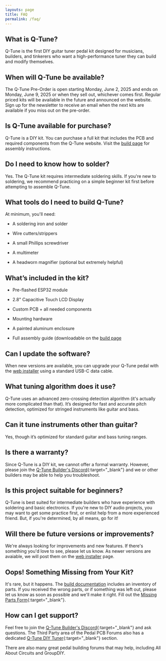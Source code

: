 ```yaml
---
layouts: page
title: FAQ
permalink: /faq/
---
```


## What is Q-Tune?

Q-Tune is the first DIY guitar tuner pedal kit designed for musicians, builders, and tinkerers who want a high-performance tuner they can build and modify themselves.

## When will Q-Tune be available?

The Q-Tune Pre-Order is open starting Monday, June 2, 2025 and ends on Monday, June 9, 2025 or when they sell out, whichever comes first. Regular priced kits will be available in the future and announced on the website. Sign up for the newsletter to receive an email when the next kits are available if you miss out on the pre-order.

## Is Q-Tune available for purchase?

Q-Tune is a DIY kit. You can purchase a full kit that includes the PCB and required components from the Q-Tune website. Visit the [build page](/build) for assembly instructions.

## Do I need to know how to solder?

Yes. The Q-Tune kit requires intermediate soldering skills. If you're new to soldering, we recommend practicing on a simple beginner kit first before attempting to assemble Q-Tune.

## What tools do I need to build Q-Tune?

At minimum, you'll need:

- A soldering iron and solder

- Wire cutters/strippers

- A small Phillips screwdriver

- A multimeter

- A headworn magnifier (optional but extremely helpful)

## What’s included in the kit?

- Pre-flashed ESP32 module

- 2.8" Capacitive Touch LCD Display

- Custom PCB + all needed components

- Mounting hardware

- A painted aluminum enclosure

- Full assembly guide (downloadable on the [build page](/build)

## Can I update the software?

When new versions are available, you can upgrade your Q-Tune pedal with the [web installer](/install) using a standard USB-C data cable.

## What tuning algorithm does it use?

Q-Tune uses an advanced zero-crossing detection algorithm (it's actually more complicated than that). It’s designed for fast and accurate pitch detection, optimized for stringed instruments like guitar and bass.

## Can it tune instruments other than guitar?

Yes, though it’s optimized for standard guitar and bass tuning ranges.

## Is there a warranty?

Since Q-Tune is a DIY kit, we cannot offer a formal warranty. However, please join the [Q-Tune Builder's Discord](https://discord.gg/evtjkEj9GX){:target="_blank"} and we or other builders may be able to help you troubleshoot.

## Is this project suitable for beginners?

Q-Tune is best suited for intermediate builders who have experience with soldering and basic electronics. If you're new to DIY audio projects, you may want to get some practice first, or enlist help from a more experienced friend. But, if you're determined, by all means, go for it!

## Will there be future versions or improvements?

We're always looking for improvements and new features. If there's something you'd love to see, please let us know. As newer versions are avaiable, we will post them on the [web installer](/install) page.

## Oops! Something Missing from Your Kit?

It's rare, but it happens. The [build documentation](/build) includes an inventory of parts. If you received the wrong parts, or if something was left out, please let us know as soon as possible and we'll make it right. Fill out the [Missing Parts Form](/missing-parts){:target="_blank"}.

## How can I get support?

Feel free to join the [Q-Tune Builder's Discord](https://discord.gg/evtjkEj9GX){:target="_blank"} and ask questions. The Third Party area of the Pedal PCB Forums also has a dedicated [Q-Tune DIY Tuner](https://forum.pedalpcb.com/forums/qtune/){:target="_blank"} section.

There are also many great pedal building forums that may help, including All About Circuits and GroupDIY.
